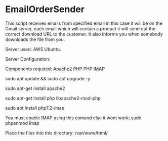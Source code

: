 # EmailOrderSender
This script receives emails from specified email in this case it will be on the Gmail server, each email which will contain a product it will send out the correct download URL to the customer. It also informs you when somebody downloads the file from you.


Server used: AWS Ubuntu.



Server Configuration:



Components required:
Apache2
PHP
PHP IMAP





sudo apt update && sudo apt upgrade -y

sudo apt-get install apache2

sudo apt-get install php libapache2-mod-php

sudo apt install php7.2-imap

You must enable IMAP using this comand else it wont work:
sudo phpenmod imap


Place the files into this directory:
/var/www/html/



